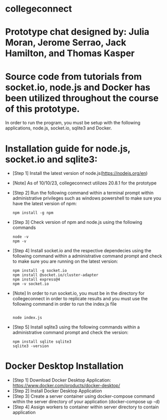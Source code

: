 # collegeconnect
# Prototype chat designed by: Julia Moran, Jerome Serrao, Jack Hamilton, and Thomas Kasper
# Source code from tutorials from socket.io, node.js and Docker has been utilized throughout the course of this prototype.
In order to run the program, you must be setup with the following applications, node.js, socket.io, sqlite3 and Docker.
# Installation guide for node.js, socket.io and sqlite3:
- [Step 1] Install the latest version of node.js(https://nodejs.org/en)
- [Note] As of 10/10/23, collegeconnect utilizes 20.8.1 for the prototype 
- [Step 2] Run the following command within a terminal prompt within administrative privileges such as windows powershell to make sure you have the latest version of  npm:
    ```
    npm install -g npm
    ```
- [Step 3] Check version of npm and node.js using the following commands
    ```
    node -v
    npm -v
    ```

- [Step 4] Install socket.io and the respective dependecies using the following command within a administrative command prompt and check to make sure you are running on the latest version:
    ```
    npm install -g socket.io
    npm install @socket.io/cluster-adapter
    npm install express@4
    npm -v socket.io
    ```
- [Note] In order to run socket.io, you must be in the directory for collegeconnect in order to replicate results and you must use the following command in order to run the index.js file
    ```

    node index.js
    ```
- [Step 5] Install sqlite3 using the following commands within a administrative command prompt and check the version:
     ```
     npm install sqlite sqlite3
     sqlite3 -version
     ```


# Docker Desktop Installation
- [Step 1] Download Docker Desktop Application: https://www.docker.com/products/docker-desktop/
- [Step 2] Install Docker Desktop Application
- [Step 3] Create a server container using docker-compose command within the server directory of your application (docker-compose up -d)
- [Step 4] Assign workers to container within server directory to contain application